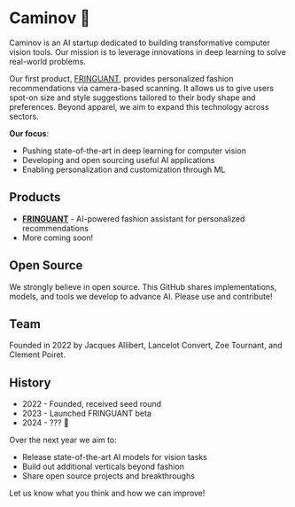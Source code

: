 # Caminov 👗

Caminov is an AI startup dedicated to building transformative computer vision tools. Our mission is to leverage innovations in deep learning to solve real-world problems.

Our first product, [FRINGUANT](https://fringuant.com/), provides personalized fashion recommendations via camera-based scanning. It allows us to give users spot-on size and style suggestions tailored to their body shape and preferences. Beyond apparel, we aim to expand this technology across sectors. 

**Our focus**:

- Pushing state-of-the-art in deep learning for computer vision
- Developing and open sourcing useful AI applications
- Enabling personalization and customization through ML 

## Products

- **[FRINGUANT](https://fringuant.com)** - AI-powered fashion assistant for personalized recommendations
- More coming soon!

## Open Source

We strongly believe in open source. This GitHub shares implementations, models, and tools we develop to advance AI. Please use and contribute!

## Team

Founded in 2022 by Jacques Allibert, Lancelot Convert, Zoe Tournant, and Clement Poiret.

## History

- 2022 - Founded, received seed round  
- 2023 - Launched FRINGUANT beta
- 2024 - ??? 🤫 

Over the next year we aim to:

- Release state-of-the-art AI models for vision tasks
- Build out additional verticals beyond fashion
- Share open source projects and breakthroughs

Let us know what you think and how we can improve!
